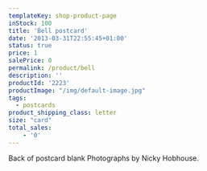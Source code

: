 ```yaml
---
templateKey: shop-product-page
inStock: 100
title: 'Bell postcard'
date: '2013-03-31T22:55:45+01:00'
status: true
price: 1
salePrice: 0
permalink: /product/bell
description: ''
productId: '2223'
productImage: "/img/default-image.jpg"
tags:
  - postcards
product_shipping_class: letter
size: "card"
total_sales:
    - '0'
---
```

Back of postcard blank Photographs by Nicky Hobhouse.